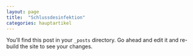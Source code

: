 ```yaml
---
layout: page
title:  "Schlussdesinfektion"
categories: hauptartikel
---
```

You’ll find this post in your `_posts` directory. Go ahead and edit it and re-build the site to see your changes.
